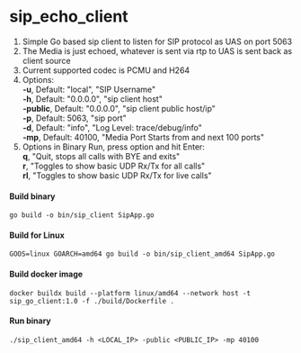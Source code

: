 # sip_echo_client
1. Simple Go based sip client to listen for SIP protocol as UAS on port 5063
2. The Media is just echoed, whatever is sent via rtp to UAS is sent back as client source
3. Current supported codec is PCMU and H264
4. Options:  
   **-u**, Default: "local", "SIP Username"    
   **-h**, Default: "0.0.0.0", "sip client host"  
   **-public**, Default: "0.0.0.0", "sip client public host/ip"  
   **-p**, Default: 5063, "sip port"   
   **-d**, Default: "info", "Log Level: trace/debug/info"  
   **-mp**, Default: 40100, "Media Port Starts from and next 100 ports" 
5. Options in Binary Run, press option and hit Enter:  
   **q**, "Quit, stops all calls with BYE and exits"    
   **r**, "Toggles to show basic UDP Rx/Tx for all calls"  
   **rl**, "Toggles to show basic UDP Rx/Tx for live calls"

#### Build binary
`go build -o bin/sip_client SipApp.go`

#### Build for Linux
`GOOS=linux GOARCH=amd64 go build -o bin/sip_client_amd64 SipApp.go`

#### Build docker image
`docker buildx build --platform linux/amd64 --network host -t sip_go_client:1.0 -f ./build/Dockerfile .`

#### Run binary 
`./sip_client_amd64 -h <LOCAL_IP> -public <PUBLIC_IP> -mp 40100`
